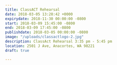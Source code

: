 ```yaml
---
title: ClassACT Rehearsal
date: 2018-03-05 13:28:42 +0000
expirydate: 2018-11-30 00:00:00 -0800
start: 2018-03-09 15:45:00 -0800
end: 2018-03-09 17:45:00 -0800
publishdate: 2018-03-05 00:00:00 -0800
image: "/uploads/classactlogo-2.jpg"
description: ClassAct Rehearsal 3:35 pm - 5:45 pm
location: 2501 J Ave, Anacortes, WA 98221
draft: true

---
```


